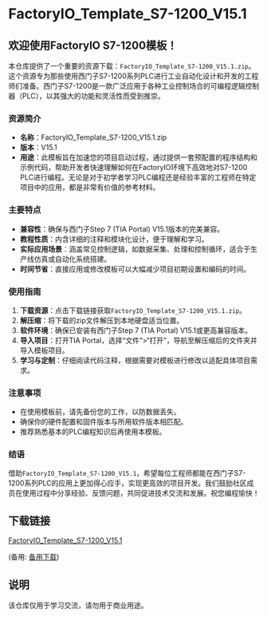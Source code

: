 # FactoryIO_Template_S7-1200_V15.1

## 欢迎使用FactoryIO S7-1200模板！

本仓库提供了一个重要的资源下载：`FactoryIO_Template_S7-1200_V15.1.zip`。这个资源专为那些使用西门子S7-1200系列PLC进行工业自动化设计和开发的工程师们准备。西门子S7-1200是一款广泛应用于各种工业控制场合的可编程逻辑控制器（PLC），以其强大的功能和灵活性而受到推崇。

### 资源简介

- **名称**：FactoryIO_Template_S7-1200_V15.1.zip
- **版本**：V15.1
- **用途**：此模板旨在加速您的项目启动过程，通过提供一套预配置的程序结构和示例代码，帮助开发者快速理解如何在FactoryIO环境下高效地对S7-1200 PLC进行编程。无论是对于初学者学习PLC编程还是经验丰富的工程师在特定项目中的应用，都是非常有价值的参考材料。

### 主要特点

- **兼容性**：确保与西门子Step 7 (TIA Portal) V15.1版本的完美兼容。
- **教程性质**：内含详细的注释和模块化设计，便于理解和学习。
- **实际应用场景**：涵盖常见控制逻辑，如数据采集、处理和控制循环，适合于生产线仿真或自动化系统搭建。
- **时间节省**：直接应用或修改模板可以大幅减少项目初期设置和编码的时间。

### 使用指南

1. **下载资源**：点击下载链接获取`FactoryIO_Template_S7-1200_V15.1.zip`。
2. **解压缩**：将下载的zip文件解压到本地硬盘适当位置。
3. **软件环境**：确保已安装有西门子Step 7 (TIA Portal) V15.1或更高兼容版本。
4. **导入项目**：打开TIA Portal，选择“文件”>“打开”，导航至解压缩后的文件夹并导入模板项目。
5. **学习与定制**：仔细阅读代码注释，根据需要对模板进行修改以适配具体项目需求。

### 注意事项

- 在使用模板前，请先备份您的工作，以防数据丢失。
- 确保你的硬件配置和固件版本与所用软件版本相匹配。
- 推荐熟悉基本的PLC编程知识后再使用本模板。

### 结语

借助`FactoryIO_Template_S7-1200_V15.1`，希望每位工程师都能在西门子S7-1200系列PLC的应用上更加得心应手，实现更高效的项目开发。我们鼓励社区成员在使用过程中分享经验、反馈问题，共同促进技术交流和发展。祝您编程愉快！

## 下载链接
[FactoryIO_Template_S7-1200_V15.1](https://pan.quark.cn/s/6a2cc4da5b2f) 

(备用: [备用下载](https://pan.baidu.com/s/1BNapbk1ItmN2C55euzXVvw?pwd=1234))

## 说明

该仓库仅用于学习交流，请勿用于商业用途。
